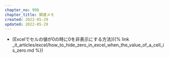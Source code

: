 ```yaml
---
chapter_no: 998
chapter_title: 関連メモ
created: 2022-05-29
updated: 2022-05-29
---
```

- [Excelでセルの値が0の時に0を非表示にする方法]({% link _it_articles/excel/how_to_hide_zero_in_excel_when_the_value_of_a_cell_is_zero.md %})
